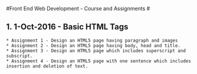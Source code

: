 #Front End Web Development - Course and Assignments #
## 1. 1-Oct-2016 - Basic HTML Tags ##
    * Assignment 1 - Design an HTML5 page having paragraph and images
    * Assignment 2 - Design an HTML5 page having body, head and title.
    * Assignment 3 - Design an HTML5 page which includes superscript and subscript.
    * Assignment 4 - Design an HTML5 page with one sentence which includes insertion and deletion of text.
